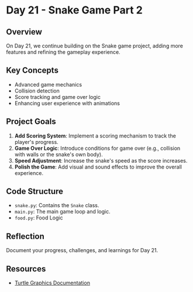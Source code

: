 # Day 21 - Snake Game Part 2

## Overview
On Day 21, we continue building on the Snake game project, adding more features and refining the gameplay experience.

## Key Concepts
- Advanced game mechanics
- Collision detection
- Score tracking and game over logic
- Enhancing user experience with animations

## Project Goals
1. **Add Scoring System**: Implement a scoring mechanism to track the player's progress.
2. **Game Over Logic**: Introduce conditions for game over (e.g., collision with walls or the snake's own body).
3. **Speed Adjustment**: Increase the snake's speed as the score increases.
4. **Polish the Game**: Add visual and sound effects to improve the overall experience.

## Code Structure
- `snake.py`: Contains the `Snake` class.
- `main.py`: The main game loop and logic.
- `food.py`: Food Logic

## Reflection
Document your progress, challenges, and learnings for Day 21.

## Resources
- [Turtle Graphics Documentation](https://docs.python.org/3/library/turtle.html)
